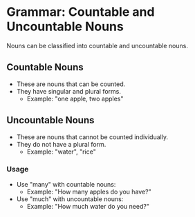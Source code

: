 # Grammar: Countable and Uncountable Nouns

Nouns can be classified into countable and uncountable nouns.

## Countable Nouns
- These are nouns that can be counted.
- They have singular and plural forms.
  - Example: "one apple, two apples"

## Uncountable Nouns
- These are nouns that cannot be counted individually.
- They do not have a plural form.
  - Example: "water", "rice"

### Usage
- Use "many" with countable nouns:
  - Example: "How many apples do you have?"
- Use "much" with uncountable nouns:
  - Example: "How much water do you need?"
